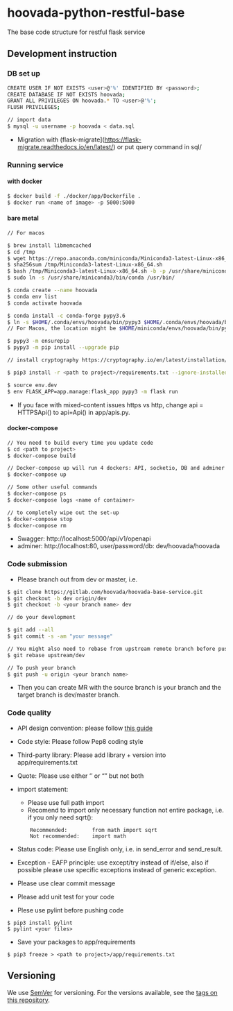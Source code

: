 # **hoovada-python-restful-base**

The base code structure for restful flask service


Development instruction
---

### DB set up

```bash
CREATE USER IF NOT EXISTS <user>@'%' IDENTIFIED BY <password>;
CREATE DATABASE IF NOT EXISTS hoovada;
GRANT ALL PRIVILEGES ON hoovada.* TO <user>@'%';
FLUSH PRIVILEGES;

// import data
$ mysql -u username -p hoovada < data.sql
```
- Migration with (flask-migrate](https://flask-migrate.readthedocs.io/en/latest/) or put query command in sql/


### Running service

#### with docker

```bash
$ docker build -f ./docker/app/Dockerfile .
$ docker run <name of image> -p 5000:5000
```

#### bare metal

```bash
// For macos

$ brew install libmemcached 
$ cd /tmp
$ wget https://repo.anaconda.com/miniconda/Miniconda3-latest-Linux-x86_64.sh
$ sha256sum /tmp/Miniconda3-latest-Linux-x86_64.sh 
$ bash /tmp/Miniconda3-latest-Linux-x86_64.sh -b -p /usr/share/miniconda3 
$ sudo ln -s /usr/share/miniconda3/bin/conda /usr/bin/

$ conda create --name hoovada
$ conda env list
$ conda activate hoovada

$ conda install -c conda-forge pypy3.6
$ ln -s $HOME/.conda/envs/hoovada/bin/pypy3 $HOME/.conda/envs/hoovada/bin/python
// For Macos, the location might be $HOME/miniconda/envs/hoovada/bin/pypy3

$ pypy3 -m ensurepip
$ pypy3 -m pip install --upgrade pip

// install cryptography https://cryptography.io/en/latest/installation/#rust

$ pip3 install -r <path to project>/requirements.txt --ignore-installed

$ source env.dev
$ env FLASK_APP=app.manage:flask_app pypy3 -m flask run
```
- If you face with mixed-content issues https vs http, change api = HTTPSApi() to api=Api() in app/apis.py.


#### docker-compose
```bash
// You need to build every time you update code
$ cd <path to project>
$ docker-compose build

// Docker-compose up will run 4 dockers: API, socketio, DB and adminer for DB UI, REMEMBER to re-build before re-rerun
$ docker-compose up

// Some other useful commands
$ docker-compose ps
$ docker-compose logs <name of container>

// to completely wipe out the set-up
$ docker-compose stop
$ docker-compose rm
```
- Swagger:  http://localhost:5000/api/v1/openapi
- adminer:  http://localhost:80, user/password/db: dev/hoovada/hoovada


### Code submission 
- Please branch out from dev or master, i.e.

```bash
$ git clone https://gitlab.com/hoovada/hoovada-base-service.git
$ git checkout -b dev origin/dev
$ git checkout -b <your branch name> dev

// do your development

$ git add --all 
$ git commit -s -am "your message"

// You might also need to rebase from upstream remote branch before pushing
$ git rebase upstream/dev

// To push your branch
$ git push -u origin <your branch name>
```
- Then you can create MR with the source branch is your branch and the target branch is dev/master branch.


### Code quality
- API design convention: please follow [this guide](https://stackoverflow.blog/2020/03/02/best-practices-for-rest-api-design)
- Code style: Please follow  Pep8 coding style
- Third-party library:  Please add library + version into app/requirements.txt 
- Quote: Please use either ‘’ or “” but not both
- import statement:
	- Please use full path import
	- Recomend to import only necessary function not entire package, i.e. if you only need sqrt():
	```
		Recommended:  		from math import sqrt
		Not recommended:  	import math
	```

- Status code: Please use English only, i.e. in send_error and send_result.
- Exception - EAFP principle: use except/try instead of if/else, also if possible please use specific exceptions instead of generic exception.
- Please use clear commit message
- Please add unit test for your code
- Plese use pylint before pushing code
```
$ pip3 install pylint
$ pylint <your files>
```

- Save your packages to app/requirements
```
$ pip3 freeze > <path to project>/app/requirements.txt
```


Versioning
---
We use [SemVer](http://semver.org/) for versioning. For the versions available, see the [tags on this repository](https://gitlab.com/hoovada/hoovada-python-base/-/tags). 
